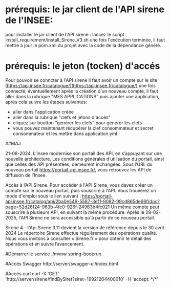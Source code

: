 # prérequis: le jar client de l'API sirene de l'INSEE:
pour installer le jar client de l'API sirene :
lancez le script  install_requirement/install_Sirene_V3.sh 
une fois l'exécution terminée, il faut mettre à jour le pom.xml du projet avec la code de la dépendance généré.

# prérequis: le jeton (tocken) d'accés
Pour pouvoir se conncter à l'API sirene il faut avoir un compte sur le site [https://api.insee.fr/catalogue/](https://api.insee.fr/catalogue/)
une fois connecté, éventuellement après la création d'un nouveau compte, il faut aller dans la rubrique "MES APPLICATIONS" puis ajouter une application, après cela suivre les étapes suivantes:
+ aller dans l'application créée
+ aller dans la rubrique "clefs et jetons d'accés" 
+ cliquez sur boutton "générer les clefs" pour générer les clefs
+ vous pouvez maintenant récupérer la clef consommateur et secret consommateur et les mettre dans application.yml  

##MAJ

21-08-2024.
L’Insee modernise son portail des API, en s’appuyant sur une nouvelle architecture.
Les conditions générales d’utilisation du portail, ainsi que celles des API présentées, demeurent inchangées.
Sous l’URL du nouveau portail https://portail-api.insee.fr/, vous retrouvez les API de diffusion de l’Insee.

Accès à l’API Sirene.
Pour accéder à l'API Sirene, vous devez créer un compte sur le nouveau portail, puis souscrire à l'API.
Vous trouverez un mode d'emploi sous le lien suivant :
https://portail-api.insee.fr/catalog/api/2ba0e549-5587-3ef1-9082-99cd865de66f/doc?page=52d26f24-963b-4fc0-926f-24963b4fc021
Un même compte peut souscrire à plusieurs API, en suivant la même procédure.
Après le 28-02-2025, l'API Sirene ne sera accessible qu'à partir de ce nouveau portail.

Sirene 4 - l'Api Sirene 3.11 devient la version de référence depuis le 30 avril 2024
Le répertoire Sirene effectue régulèrement des opérations qualité.
Nous vous invitons à consulter « Sirene.fr » pour obtenir le détail des opérations et en suivre l’avancement.



#Démarrer le service
./mvnw spring-boot:run 


#Accés Swagger
http://server/swagger-ui/index.html

#Accés curl
curl -X 'GET' \
  'http://server/sirene/findBySiret?siret=19921204400010'   -H 'accept: \*/\*'